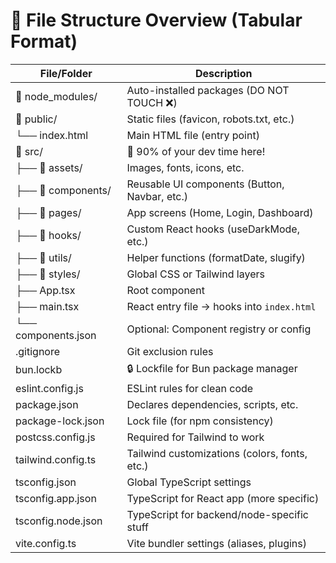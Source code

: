 <h1>📁 File Structure Overview (Tabular Format)</h1>

| File/Folder            | Description                                               |
|------------------------|-----------------------------------------------------------|
| 📁 node_modules/        | Auto-installed packages (DO NOT TOUCH ❌)                 |
| 📁 public/              | Static files (favicon, robots.txt, etc.)                 |
| └── index.html         | Main HTML file (entry point)                              |
| 📁 src/                 | 🚨 90% of your dev time here!                             |
| ├── 📁 assets/          | Images, fonts, icons, etc.                                |
| ├── 📁 components/      | Reusable UI components (Button, Navbar, etc.)            |
| ├── 📁 pages/           | App screens (Home, Login, Dashboard)                     |
| ├── 📁 hooks/           | Custom React hooks (useDarkMode, etc.)                   |
| ├── 📁 utils/           | Helper functions (formatDate, slugify)                   |
| ├── 📁 styles/          | Global CSS or Tailwind layers                            |
| ├── App.tsx            | Root component                                            |
| ├── main.tsx           | React entry file → hooks into `index.html`               |
| └── components.json    | Optional: Component registry or config                   |
| .gitignore             | Git exclusion rules                                       |
| bun.lockb              | 🔒 Lockfile for Bun package manager                      |
| eslint.config.js       | ESLint rules for clean code                               |
| package.json           | Declares dependencies, scripts, etc.                      |
| package-lock.json      | Lock file (for npm consistency)                           |
| postcss.config.js      | Required for Tailwind to work                             |
| tailwind.config.ts     | Tailwind customizations (colors, fonts, etc.)             |
| tsconfig.json          | Global TypeScript settings                                |
| tsconfig.app.json      | TypeScript for React app (more specific)                  |
| tsconfig.node.json     | TypeScript for backend/node-specific stuff                |
| vite.config.ts         | Vite bundler settings (aliases, plugins)                  |
